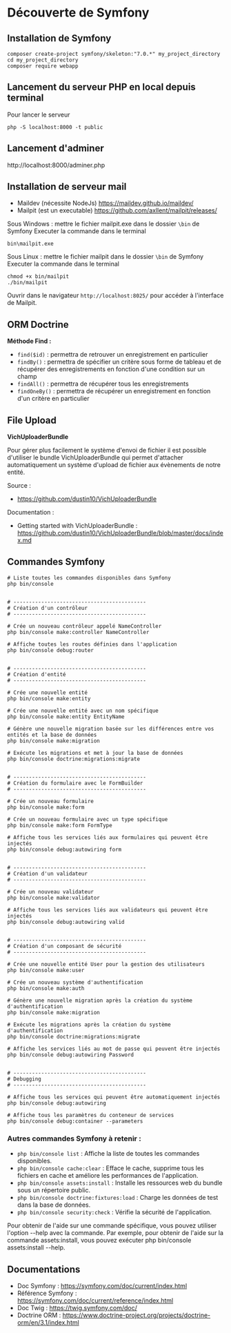 # Découverte de Symfony

## Installation de Symfony

```shell
composer create-project symfony/skeleton:"7.0.*" my_project_directory
cd my_project_directory
composer require webapp
```
## Lancement du serveur PHP en local depuis terminal

Pour lancer le serveur
```shell
php -S localhost:8000 -t public
```

## Lancement d'adminer

http://localhost:8000/adminer.php

## Installation de serveur mail

- Maildev (nécessite NodeJs) https://maildev.github.io/maildev/
- Mailpit (est un executable) https://github.com/axllent/mailpit/releases/

Sous Windows : mettre le fichier mailpit.exe dans le dossier `\bin` de Symfony
Executer la commande dans le terminal
```shell
bin\mailpit.exe
```

Sous Linux : mettre le fichier mailpit dans le dossier `\bin` de Symfony
Executer la commande dans le terminal
```shell
chmod +x bin/mailpit
./bin/mailpit
```

Ouvrir dans le navigateur `http://localhost:8025/` pour accéder à l'interface de Mailpit.

## ORM Doctrine

**Méthode Find :**

- `find($id)` : permettra de retrouver un enregistrement en particulier
- `findBy()` : permettra de spécifier un critère sous forme de tableau et de récupérer des enregistrements en fonction d'une condition sur un champ
- `findAll()` : permettra de récupérer tous les enregistrements 
- `findOneBy()` : permettra de récupérer un enregistrement en fonction d'un critère en particulier

## File Upload

**VichUploaderBundle**

Pour gérer plus facilement le système d'envoi de fichier il est possible d'utiliser le bundle VichUploaderBundle qui permet d'attacher automatiquement un système d'upload de fichier aux évènements de notre entité.

Source : 
- https://github.com/dustin10/VichUploaderBundle

Documentation :
- Getting started with VichUploaderBundle : https://github.com/dustin10/VichUploaderBundle/blob/master/docs/index.md

## Commandes Symfony

```shell
# Liste toutes les commandes disponibles dans Symfony
php bin/console


# -------------------------------------------
# Création d'un contrôleur
# -------------------------------------------

# Crée un nouveau contrôleur appelé NameController
php bin/console make:controller NameController

# Affiche toutes les routes définies dans l'application
php bin/console debug:router


# -------------------------------------------
# Création d'entité
# -------------------------------------------

# Crée une nouvelle entité
php bin/console make:entity

# Crée une nouvelle entité avec un nom spécifique
php bin/console make:entity EntityName

# Génère une nouvelle migration basée sur les différences entre vos entités et la base de données
php bin/console make:migration

# Exécute les migrations et met à jour la base de données
php bin/console doctrine:migrations:migrate


# -------------------------------------------
# Création du formulaire avec le FormBuilder
# -------------------------------------------

# Crée un nouveau formulaire
php bin/console make:form

# Crée un nouveau formulaire avec un type spécifique
php bin/console make:form FormType

# Affiche tous les services liés aux formulaires qui peuvent être injectés
php bin/console debug:autowiring form


# -------------------------------------------
# Création d'un validateur
# -------------------------------------------

# Crée un nouveau validateur
php bin/console make:validator

# Affiche tous les services liés aux validateurs qui peuvent être injectés
php bin/console debug:autowiring valid


# -------------------------------------------
# Création d'un composant de sécurité
# -------------------------------------------

# Crée une nouvelle entité User pour la gestion des utilisateurs
php bin/console make:user

# Crée un nouveau système d'authentification
php bin/console make:auth

# Génère une nouvelle migration après la création du système d'authentification
php bin/console make:migration

# Exécute les migrations après la création du système d'authentification
php bin/console doctrine:migrations:migrate

# Affiche les services liés au mot de passe qui peuvent être injectés
php bin/console debug:autowiring Password


# -------------------------------------------
# Debugging
# -------------------------------------------

# Affiche tous les services qui peuvent être automatiquement injectés
php bin/console debug:autowiring

# Affiche tous les paramètres du conteneur de services
php bin/console debug:container --parameters

```

### Autres commandes Symfony à retenir :

- `php bin/console list` : Affiche la liste de toutes les commandes disponibles.
- `php bin/console cache:clear` : Efface le cache, supprime tous les fichiers en cache et améliore les performances de l'application.
- `php bin/console assets:install` : Installe les ressources web du bundle sous un répertoire public.
- `php bin/console doctrine:fixtures:load` : Charge les données de test dans la base de données.
- `php bin/console security:check` : Vérifie la sécurité de l'application.

Pour obtenir de l'aide sur une commande spécifique, vous pouvez utiliser l'option --help avec la commande. 
Par exemple, pour obtenir de l'aide sur la commande assets:install, vous pouvez exécuter php bin/console assets:install --help.

## Documentations

- Doc Symfony : https://symfony.com/doc/current/index.html
- Référence Symfony : https://symfony.com/doc/current/reference/index.html
- Doc Twig : https://twig.symfony.com/doc/
- Doctrine ORM : https://www.doctrine-project.org/projects/doctrine-orm/en/3.1/index.html